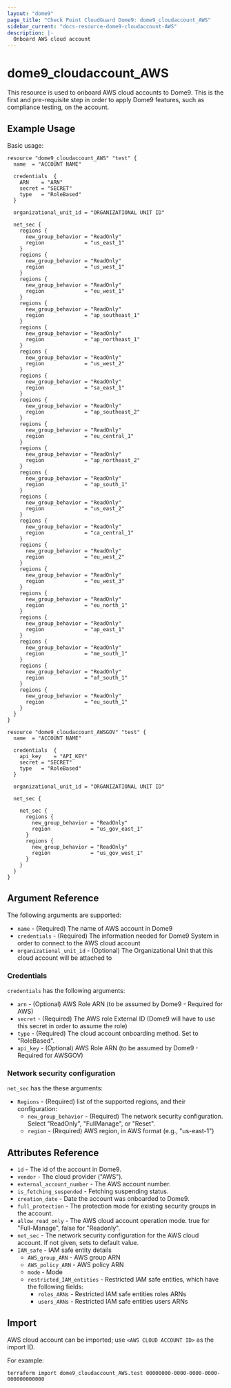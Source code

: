 ```yaml
---
layout: "dome9"
page_title: "Check Point CloudGuard Dome9: dome9_cloudaccount_AWS"
sidebar_current: "docs-resource-dome9-cloudaccount-AWS"
description: |-
  Onboard AWS cloud account
---
```


# dome9_cloudaccount_AWS

This resource is used to onboard AWS cloud accounts to Dome9. This is the first and pre-requisite step in order to apply  Dome9 features, such as compliance testing, on the account.

## Example Usage

Basic usage:

```hcl
resource "dome9_cloudaccount_AWS" "test" {
  name  = "ACCOUNT NAME"
 
  credentials  {
    ARN    = "ARN"
    secret = "SECRET"
    type   = "RoleBased"
  }

  organizational_unit_id = "ORGANIZATIONAL UNIT ID"

  net_sec {
    regions {
      new_group_behavior = "ReadOnly"
      region             = "us_east_1"
    }
    regions {
      new_group_behavior = "ReadOnly"
      region             = "us_west_1"
    }
    regions {
      new_group_behavior = "ReadOnly"
      region             = "eu_west_1"
    }
    regions {
      new_group_behavior = "ReadOnly"
      region             = "ap_southeast_1"
    }
    regions {
      new_group_behavior = "ReadOnly"
      region             = "ap_northeast_1"
    }
    regions {
      new_group_behavior = "ReadOnly"
      region             = "us_west_2"
    }
    regions {
      new_group_behavior = "ReadOnly"
      region             = "sa_east_1"
    }
    regions {
      new_group_behavior = "ReadOnly"
      region             = "ap_southeast_2"
    }
    regions {
      new_group_behavior = "ReadOnly"
      region             = "eu_central_1"
    }
    regions {
      new_group_behavior = "ReadOnly"
      region             = "ap_northeast_2"
    }
    regions {
      new_group_behavior = "ReadOnly"
      region             = "ap_south_1"
    }
    regions {
      new_group_behavior = "ReadOnly"
      region             = "us_east_2"
    }
    regions {
      new_group_behavior = "ReadOnly"
      region             = "ca_central_1"
    }
    regions {
      new_group_behavior = "ReadOnly"
      region             = "eu_west_2"
    }
    regions {
      new_group_behavior = "ReadOnly"
      region             = "eu_west_3"
    }
    regions {
      new_group_behavior = "ReadOnly"
      region             = "eu_north_1"
    }
    regions {
      new_group_behavior = "ReadOnly"
      region             = "ap_east_1"
    }
    regions {
      new_group_behavior = "ReadOnly"
      region             = "me_south_1"
    }
	regions {
      new_group_behavior = "ReadOnly"
      region             = "af_south_1"
    }
	regions {
      new_group_behavior = "ReadOnly"
      region             = "eu_south_1"
    }
  }
}
```


```hcl
resource "dome9_cloudaccount_AWSGOV" "test" {
  name  = "ACCOUNT NAME"
 
  credentials  {
    api_key    = "API_KEY"
    secret = "SECRET"
    type   = "RoleBased"
  }

  organizational_unit_id = "ORGANIZATIONAL UNIT ID"

  net_sec {

    net_sec {
      regions {
        new_group_behavior = "ReadOnly"
        region             = "us_gov_east_1"
      }
      regions {
        new_group_behavior = "ReadOnly"
        region             = "us_gov_west_1"
      }
    }
  }
}
```

## Argument Reference

The following arguments are supported:

* `name` - (Required) The name of AWS account in Dome9
* `credentials` - (Required) The information needed for Dome9 System in order to connect to the AWS cloud account
* `organizational_unit_id` - (Optional) The Organizational Unit that this cloud account will be attached to

### Credentials

`credentials` has the following arguments:

* `arn` -       (Optional) AWS Role ARN (to be assumed by Dome9 - Required for AWS)
* `secret` -    (Required) The AWS role External ID (Dome9  will have to use this secret in order to assume the role)
* `type` -      (Required) The cloud account onboarding method. Set to "RoleBased".
*  `api_key`  - (Optional) AWS Role ARN (to be assumed by Dome9 - Required for AWSGOV)

### Network security configuration

`net_sec` has the these arguments:

* `Regions` - (Required) list of the supported regions, and their configuration:
    * `new_group_behavior` - (Required) The network security configuration. Select "ReadOnly", "FullManage", or "Reset".
    * `region` - (Required) AWS region, in AWS format (e.g., "us-east-1")

## Attributes Reference

* `id` - The id of the account in Dome9.
* `vendor` - The cloud provider ("AWS").
* `external_account_number` - The AWS account number.
* `is_fetching_suspended` - Fetching suspending status.
* `creation_date` - Date the account was onboarded to Dome9.
* `full_protection` - The protection mode for existing security groups in the account.
* `allow_read_only` - The AWS cloud account operation mode. true for "Full-Manage", false for "Readonly".
* `net_sec` - The network security configuration for the AWS cloud account. If not given, sets to default value.
* `IAM_safe` - IAM safe entity details
    * `AWS_group_ARN` - AWS group ARN  
    * `AWS_policy_ARN` - AWS policy ARN  
    * `mode` - Mode  
    * `restricted_IAM_entities` - Restricted IAM safe entities, which have the following fields:  
		* `roles_ARNs` - Restricted IAM safe entities roles ARNs
		* `users_ARNs` - Restricted IAM safe entities users ARNs

## Import

AWS cloud account can be imported; use `<AWS CLOUD ACCOUNT ID>` as the import ID. 

For example:

```shell
terraform import dome9_cloudaccount_AWS.test 00000000-0000-0000-0000-000000000000
```
